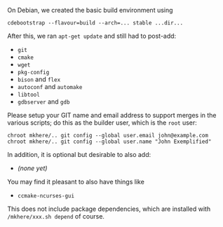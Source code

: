 On Debian, we created the basic build environment using

```
cdebootstrap --flavour=build --arch=... stable ...dir...
```

After this, we ran `apt-get update` and still had to post-add:

  - `git`
  - `cmake`
  - `wget`
  - `pkg-config`
  - `bison` and `flex`
  - `autoconf` and `automake`
  - `libtool`
  - `gdbserver` and `gdb`

Please setup your GIT name and email address to support merges
in the various scripts; do this as the builder user,
which is the `root` user:

```
chroot mkhere/.. git config --global user.email john@example.com
chroot mkhere/.. git config --global user.name "John Exemplified"
```

In addition, it is optional but desirable to also add:

  - *(none yet)*

You may find it pleasant to also have things like

  - `ccmake-ncurses-gui`

This does not include package dependencies, which are installed
with `/mkhere/xxx.sh depend` of course.
